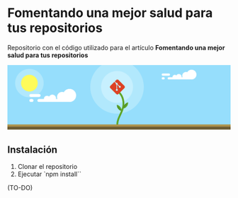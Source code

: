 # Fomentando una mejor salud para tus repositorios
Repositorio con el código utilizado para el artículo **Fomentando una mejor salud para tus repositorios**

![Portada](/images/portada.png)

## Instalación
1. Clonar el repositorio
2. Ejecutar `npm install``

(TO-DO)
